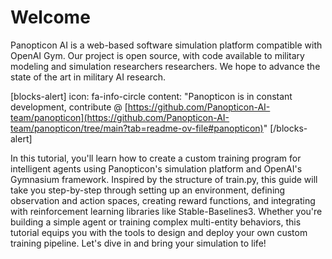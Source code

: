 # Welcome

Panopticon AI is a web-based software simulation platform compatible with OpenAI Gym. Our project is open source, with code available to military modeling and simulation researchers researchers. We hope to advance the state of the art in military AI research.

[blocks-alert]
icon: fa-info-circle
content: "Panopticon is in constant development, contribute @ [https://github.com/Panopticon-AI-team/panopticon](https://github.com/Panopticon-AI-team/panopticon/tree/main?tab=readme-ov-file#panopticon)"
[/blocks-alert]

In this tutorial, you'll learn how to create a custom training program for intelligent agents using Panopticon's simulation platform and OpenAI's Gymnasium framework. Inspired by the structure of train.py, this guide will take you step-by-step through setting up an environment, defining observation and action spaces, creating reward functions, and integrating with reinforcement learning libraries like Stable-Baselines3. Whether you're building a simple agent or training complex multi-entity behaviors, this tutorial equips you with the tools to design and deploy your own custom training pipeline. Let's dive in and bring your simulation to life!